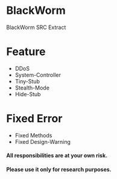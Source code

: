 # BlackWorm
BlackWorm SRC Extract

# Feature
* DDoS
* System-Controller
* Tiny-Stub
* Stealth-Mode
* Hide-Stub

# Fixed Error
* Fixed Methods
* Fixed Design-Warning

#### All responsibilities are at your own risk.
#### Please use it only for research purposes.
